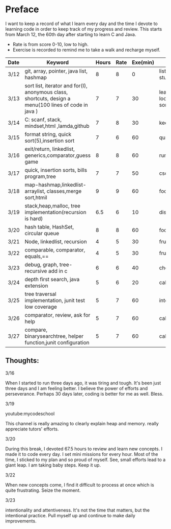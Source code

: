 # Preface

I want to keep a record of what I learn every day and the time I devote to learning code in order to keep track of my progress and review. This starts from March 12, the 60th day after starting to learn C and Java.



- Rate is from score 0-10, low to high.
- Exercise is recorded to remind me to take a walk and recharge myself.

| Date | Keyword                                                      | Hours | Rate | Exe(min) | Note                                    |
| :--- | ------------------------------------------------------------ | ----- | ---- | -------- | --------------------------------------- |
| 3/12 | git, array, pointer, java list, hashmap                      | 8     | 8    | 0        | list needs more study                   |
| 3/13 | sort list, iterator and for(I), anonymous class, shortcuts, design a menu(100 lines of code in java ) | 7     | 7    | 30       | learn a lot about loop and list sorting |
| 3/14 | C: scanf, stack, mindset,html<h></h> ,lamda,github           | 7     | 8    | 30       | keep going                              |
| 3/15 | format string, quick sort(5),insertion sort                  | 7     | 6    | 60       | quicksort is tough                      |
| 3/16 | exit/return, linkedlist, generics,comparator,guess game      | 8     | 8    | 60       | running is helpful                      |
| 3/17 | quick,  insertion sorts, bills program,tree                  | 7     | 7    | 50       | csdojo is amazing                       |
| 3/18 | map-hashmap,linkedlist-arraylist, classes,merge sort,htmil   | 9     | 9    | 60       | focused,energetic                       |
| 3/19 | stack,heap,malloc, tree implementation(recursion is hard)    | 6.5   | 6    | 10       | distracted                              |
| 3/20 | hash table, HashSet, circular queue                          | 8     | 8    | 60       | focused,patient                         |
| 3/21 | Node, linkedlist,  recursion                                 | 4     | 5    | 30       | frustrated,school                       |
| 3/22 | comparable, comparator, equals,==                            | 4     | 5    | 30       | frustrated,due                          |
| 3/23 | debug, graph, tree-recursive add in c                        | 6     | 6    | 40       | cheer up,fight                          |
| 3/24 | depth first search, java extension                           | 5     | 6    | 20       | calm down                               |
| 3/25 | tree traversal implementation, junit test low coverage       | 5     | 7    | 60       | intentional prac                        |
| 3/26 | comparator, review, ask for help                             | 5     | 7    | 60       | calm                                    |
| 3/27 | compare, binarysearchtree, helper function,junit configuration | 5     | 7    | 60       | calm                                    |

## Thoughts:

3/16

When I started to run three days ago, it was tiring and tough. It's been just three days and I am feeling better. I believe the power of efforts and perseverance. Perhaps 30 days later, coding is better for me as well. Bless.

3/19

youtube:mycodeschool

This channel is really amazing to clearly explain heap and memory. really appreciate tutors' efforts.

3/20

During this break, I devoted 67.5 hours to review and learn new concepts. I made it to code every day. I set mini missions for every hour. Most of the time, I sticked to my plan and so proud of myself. See, small efforts lead to a giant leap. I am taking baby steps. Keep it up.

3/22

When new concepts come, I find it difficult to process at once which is quite frustrating. Seize the moment.

3/23

intentionality and attentiveness. It's not the time that matters, but the intentional practice. Pull myself up and continue to make daily improvements.